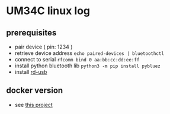 # UM34C linux log

## prerequisites

- pair device ( pin: 1234 )
- retrieve device address `echo paired-devices | bluetoothctl`
- connect to serial `rfcomm bind 0 aa:bb:cc:dd:ee:ff`
- install python bluetooth lib `python3 -m pip install pybluez`
- install [rd-usb](https://github.com/kolinger/rd-usb)

## docker version

- see [this project](https://github.com/devel0/docker-um34c)
